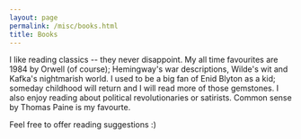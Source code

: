 ```yaml
---
layout: page
permalink: /misc/books.html
title: Books
---
```


I like reading classics -- they never disappoint. My all time favourites are 1984 by Orwell (of course); Hemingway's war descriptions, Wilde's wit and Kafka's nightmarish world. I used to be a big fan of Enid Blyton as a kid; someday childhood will return and I will read more of those gemstones. I also enjoy reading about political revolutionaries or satirists. Common sense by Thomas Paine is my favourte.

Feel free to offer reading suggestions :)
